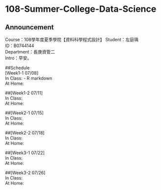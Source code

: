 # 108-Summer-College-Data-Science

## Announcement
Course：108學年度夏季學院【資料科學程式設計】 
Student：左庭瑀\
ID：B0744144\
Department：長庚資管二\
Intro：早安。

##Schedule\
[Week1-1 07/08]\
In Class: - R markdown \
At Home:

##[Week1-2 07/11]\
In Class:\
At Home:

##[Week2-1 07/15]\
In Class:\
At Home:

##[Week2-2 07/18]\
In Class:\
At Home:

##[Week3-1 07/22]\
In Class:\
At Home:

##[Week3-2 07/26]\
In Class:\
At Home:
